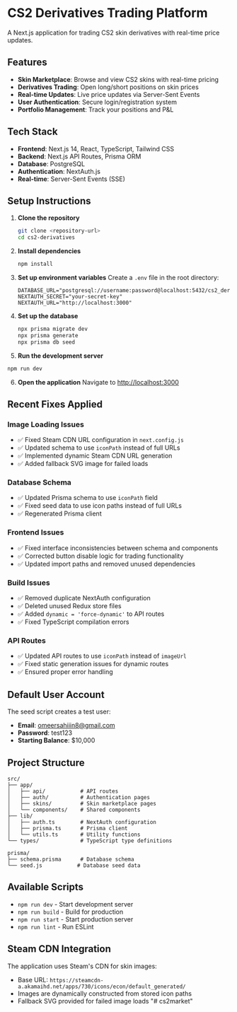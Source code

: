 # CS2 Derivatives Trading Platform

A Next.js application for trading CS2 skin derivatives with real-time price updates.

## Features

- **Skin Marketplace**: Browse and view CS2 skins with real-time pricing
- **Derivatives Trading**: Open long/short positions on skin prices
- **Real-time Updates**: Live price updates via Server-Sent Events
- **User Authentication**: Secure login/registration system
- **Portfolio Management**: Track your positions and P&L

## Tech Stack

- **Frontend**: Next.js 14, React, TypeScript, Tailwind CSS
- **Backend**: Next.js API Routes, Prisma ORM
- **Database**: PostgreSQL
- **Authentication**: NextAuth.js
- **Real-time**: Server-Sent Events (SSE)

## Setup Instructions

1. **Clone the repository**
   ```bash
   git clone <repository-url>
   cd cs2-derivatives
   ```

2. **Install dependencies**
   ```bash
   npm install
   ```

3. **Set up environment variables**
   Create a `.env` file in the root directory:
   ```env
   DATABASE_URL="postgresql://username:password@localhost:5432/cs2_derivatives"
   NEXTAUTH_SECRET="your-secret-key"
   NEXTAUTH_URL="http://localhost:3000"
   ```

4. **Set up the database**
   ```bash
   npx prisma migrate dev
   npx prisma generate
   npx prisma db seed
   ```

5. **Run the development server**
```bash
npm run dev
   ```

6. **Open the application**
   Navigate to [http://localhost:3000](http://localhost:3000)

## Recent Fixes Applied

### Image Loading Issues
- ✅ Fixed Steam CDN URL configuration in `next.config.js`
- ✅ Updated schema to use `iconPath` instead of full URLs
- ✅ Implemented dynamic Steam CDN URL generation
- ✅ Added fallback SVG image for failed loads

### Database Schema
- ✅ Updated Prisma schema to use `iconPath` field
- ✅ Fixed seed data to use icon paths instead of full URLs
- ✅ Regenerated Prisma client

### Frontend Issues
- ✅ Fixed interface inconsistencies between schema and components
- ✅ Corrected button disable logic for trading functionality
- ✅ Updated import paths and removed unused dependencies

### Build Issues
- ✅ Removed duplicate NextAuth configuration
- ✅ Deleted unused Redux store files
- ✅ Added `dynamic = 'force-dynamic'` to API routes
- ✅ Fixed TypeScript compilation errors

### API Routes
- ✅ Updated API routes to use `iconPath` instead of `imageUrl`
- ✅ Fixed static generation issues for dynamic routes
- ✅ Ensured proper error handling

## Default User Account

The seed script creates a test user:
- **Email**: omeersahiiin8@gmail.com
- **Password**: test123
- **Starting Balance**: $10,000

## Project Structure

```
src/
├── app/
│   ├── api/           # API routes
│   ├── auth/          # Authentication pages
│   ├── skins/         # Skin marketplace pages
│   └── components/    # Shared components
├── lib/
│   ├── auth.ts        # NextAuth configuration
│   ├── prisma.ts      # Prisma client
│   └── utils.ts       # Utility functions
└── types/             # TypeScript type definitions

prisma/
├── schema.prisma      # Database schema
└── seed.js           # Database seed data
```

## Available Scripts

- `npm run dev` - Start development server
- `npm run build` - Build for production
- `npm run start` - Start production server
- `npm run lint` - Run ESLint

## Steam CDN Integration

The application uses Steam's CDN for skin images:
- Base URL: `https://steamcdn-a.akamaihd.net/apps/730/icons/econ/default_generated/`
- Images are dynamically constructed from stored icon paths
- Fallback SVG provided for failed image loads
"# cs2market" 
